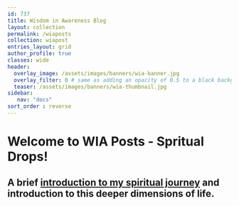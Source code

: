 ```yaml
---
id: 737    
title: Wisdom in Awareness Blog
layout: collection
permalink: /wiaposts
collection: wiapost
entries_layout: grid
author_profile: true
classes: wide
header:
  overlay_image: /assets/images/banners/wia-banner.jpg
  overlay_filter: 0 # same as adding an opacity of 0.5 to a black background
  teaser: /assets/images/banners/wia-thumbnail.jpg
sidebar:
   nav: "docs"
sort_order : reverse   
---
```


# Welcome to WIA Posts - Spritual Drops!

## A brief [introduction to my spiritual journey](/wia-home) and introduction to this deeper dimensions of life.
